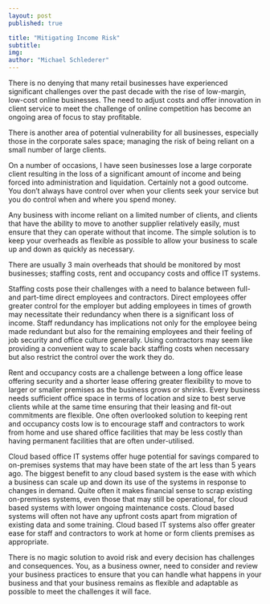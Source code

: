 ```yaml
---
layout: post
published: true

title: "Mitigating Income Risk"
subtitle:
img:
author: "Michael Schlederer"
---
```


There is no denying that many retail businesses have experienced significant challenges over the past decade with the rise of low-margin, low-cost online businesses. The need to adjust costs and offer innovation in client service to meet the challenge of online competition has become an ongoing area of focus to stay profitable.

There is another area of potential vulnerability for all businesses, especially those in the corporate sales space; managing the risk of being reliant on a small number of large clients.

On a number of occasions, I have seen businesses lose a large corporate client resulting in the loss of a significant amount of income and being forced into administration and liquidation. Certainly not a good outcome. You don’t always have control over when your clients seek your service but you do control when and where you spend money.

Any business with income reliant on a limited number of clients, and clients that have the ability to move to another supplier relatively easily, must ensure that they can operate without that income. The simple solution is to keep your overheads as flexible as possible to allow your business to scale up and down as quickly as necessary.

There are usually 3 main overheads that should be monitored by most businesses; staffing costs, rent and occupancy costs and office IT systems.

Staffing costs pose their challenges with a need to balance between full- and part-time direct employees and contractors. Direct employees offer greater control for the employer but adding employees in times of growth may necessitate their redundancy when there is a significant loss of income. Staff redundancy has implications not only for the employee being made redundant but also for the remaining employees and their feeling of job security and office culture generally. Using contractors may seem like providing a convenient way to scale back staffing costs when necessary but also restrict the control over the work they do.

Rent and occupancy costs are a challenge between a long office lease offering security and a shorter lease offering greater flexibility to move to larger or smaller premises as the business grows or shrinks. Every business needs sufficient office space in terms of location and size to best serve clients while at the same time ensuring that their leasing and fit-out commitments are flexible. One often overlooked solution to keeping rent and occupancy costs low is to encourage staff and contractors to work from home and use shared office facilities that may be less costly than having permanent facilities that are often under-utilised.

Cloud based office IT systems offer huge potential for savings compared to on-premises systems that may have been state of the art less than 5 years ago. The biggest benefit to any cloud based system is the ease with which a business can scale up and down its use of the systems in response to changes in demand. Quite often it makes financial sense to scrap existing on-premises systems, even those that may still be operational, for cloud based systems with lower ongoing maintenance costs. Cloud based systems will often not have any upfront costs apart from migration of existing data and some training. Cloud based IT systems also offer greater ease for staff and contractors to work at home or form clients premises as appropriate.

There is no magic solution to avoid risk and every decision has challenges and consequences. You, as a business owner, need to consider and review your business practices to ensure that you can handle what happens in your business and that your business remains as flexible and adaptable as possible to meet the challenges it will face.
